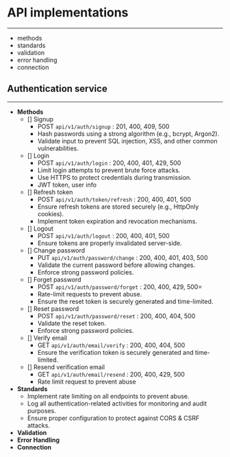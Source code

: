# API implementations
***

- methods
- standards
- validation
- error handling
- connection

## Authentication service
***

- **Methods**
  - [] Signup
    - POST `api/v1/auth/signup` : 201, 400, 409, 500
    - Hash passwords using a strong algorithm (e.g., bcrypt, Argon2).
    - Validate input to prevent SQL injection, XSS, and other common vulnerabilities.
  - [] Login
    - POST `api/v1/auth/login` : 200, 400, 401, 429, 500
    - Limit login attempts to prevent brute force attacks.
    - Use HTTPS to protect credentials during transmission.
    - JWT token, user info
  - [] Refresh token
    - POST `api/v1/auth/token/refresh` : 200, 400, 401, 500
    - Ensure refresh tokens are stored securely (e.g., HttpOnly cookies).
    - Implement token expiration and revocation mechanisms.
  - [] Logout
    - POST `api/v1/auth/logout` : 200, 400, 401, 500
    - Ensure tokens are properly invalidated server-side.
  - [] Change password
    - PUT `api/v1/auth/password/change` : 200, 400, 401, 403, 500
    - Validate the current password before allowing changes.
    - Enforce strong password policies.
  - [] Forget password
    - POST `api/v1/auth/password/forget` : 200, 400, 429, 500=
    - Rate-limit requests to prevent abuse.
    - Ensure the reset token is securely generated and time-limited.
  - [] Reset password
    - POST `api/v1/auth/password/reset` : 200, 400, 404, 500
    - Validate the reset token.
    - Enforce strong password policies.
  - [] Verify email
    - GET `api/v1/auth/email/verify` : 200, 400, 404, 500
    - Ensure the verification token is securely generated and time-limited.
  - [] Resend verification email
    - GET `api/v1/auth/email/resend` : 200, 400, 429, 500
    - Rate limit request to prevent abuse
- **Standards**
  - Implement rate limiting on all endpoints to prevent abuse.
  - Log all authentication-related activities for monitoring and audit purposes.
  - Ensure proper configuration to protect against CORS & CSRF attacks.
- **Validation**
- **Error Handling**
- **Connection**
